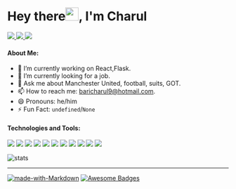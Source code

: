 <h1>Hey there<img src="https://raw.githubusercontent.com/MartinHeinz/MartinHeinz/master/wave.gif" width="30px">, I'm Charul</h1>
<p>
  <a href="https://www.linkedin.com/in/baricharul">
    <img src="https://img.shields.io/badge/-Charul Bari-blue?style=plastic&logo=Linkedin&logoColor=white&link=https://www.linkedin.com/in/baricharul/" />
  </a>
  <a href="mailto:baricharul9@hotmail.com">
    <img src="https://img.shields.io/badge/-baricharul9@hotmail.com-d14836?style=plastic&logo=Gmail&logoColor=white"/>
  </a>
  <a href="https://twitter.com/charulbari">
    <img src="https://img.shields.io/badge/-charulbari-blue?style=plastic&logo=Twitter&logoColor=white" />
  </a>
  
</p>


<!--
**Charul090/Charul090** is a ✨ _special_ ✨ repository because its `README.md` (this file) appears on your GitHub profile.
!-->
#### About Me:

- 🔭 I’m currently working on React,Flask.
- 🌱 I’m currently looking for a job.
- 💬 Ask me about Manchester United, football, suits, GOT.
- 📫 How to reach me: baricharul9@hotmail.com.
- :smile: Pronouns: he/him
- :zap: Fun Fact: ```undefined```/```None```

#### Technologies and Tools:

<p>
  <img src="https://img.shields.io/badge/html5%20-%23E34F26.svg?&style=for-the-badge&logo=html5&logoColor=white"/>
  <img src="https://img.shields.io/badge/css3%20-%231572B6.svg?&style=for-the-badge&logo=css3&logoColor=white"/>
  <img src="https://img.shields.io/badge/javascript%20-%23323330.svg?&style=for-the-badge&logo=javascript&logoColor=%23F7DF1E"/>
  <img src="https://img.shields.io/badge/react%20-%2320232a.svg?&style=for-the-badge&logo=react&logoColor=%2361DAFB"/>
  <img src="https://img.shields.io/badge/bootstrap%20-%23563D7C.svg?&style=for-the-badge&logo=bootstrap&logoColor=white"/>
  <img src="https://img.shields.io/badge/material%20ui%20-%230081CB.svg?&style=for-the-badge&logo=material-ui&logoColor=white"/>
  <img src="https://img.shields.io/badge/redux%20-%23593d88.svg?&style=for-the-badge&logo=redux&logoColor=white"/>
  <img src="https://img.shields.io/badge/python%20-%2314354C.svg?&style=for-the-badge&logo=python&logoColor=white"/>
  <img src="https://img.shields.io/badge/flask%20-%23000.svg?&style=for-the-badge&logo=flask&logoColor=white"/>
  <img src="https://img.shields.io/badge/mysql-%2300f.svg?&style=for-the-badge&logo=mysql&logoColor=white"/>
  <img src="https://img.shields.io/badge/AWS%20-%23FF9900.svg?&style=for-the-badge&logo=amazon-aws&logoColor=white"/>
</p>

<p>
<img src="https://github-readme-stats.vercel.app/api?username=Charul090&count_private=true&show_icons=true&theme=dracula" alt="stats"/>
</p>


<hr/>

[![made-with-Markdown](https://img.shields.io/badge/Made%20with-Markdown-1f425f.svg)](http://commonmark.org) [![Awesome Badges](https://img.shields.io/badge/badges-awesome-green.svg)](https://github.com/Naereen/badges)
